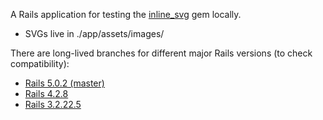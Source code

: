 A Rails application for testing the
[inline_svg](https://github.com/jamesmartin/inline_svg) gem locally.

* SVGs live in ./app/assets/images/

There are long-lived branches for different major Rails versions (to check
compatibility):

* [Rails 5.0.2 (master)](https://github.com/jamesmartin/inline_svg_test_app/tree/master)
* [Rails 4.2.8](https://github.com/jamesmartin/inline_svg_test_app/tree/rails4)
* [Rails 3.2.22.5](https://github.com/jamesmartin/inline_svg_test_app/tree/rails3)
